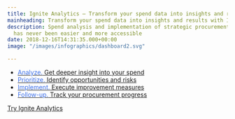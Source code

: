 ```yaml
---
title: Ignite Analytics – Transform your spend data into insights and results
mainheading: Transform your spend data into insights and results with Ignite
description: Spend analysis and implementation of strategic procurement decisions
  has never been easier and more accessible
date: 2018-12-16T14:31:35.000+00:00
image: "/images/infographics/dashboard2.svg"

---
```

<ul class="fa-ul">

<li><a href="#analyze" class="analytics-link"><span class="fa-li"><i class="fas fa-chart-bar" style="color: #3C6FE9"></i></span><span style="color: #3C6FE9">Analyze.</span> Get deeper insight into your spend</a></li>

<li><a href="#prioritize" class="analytics-link"><span class="fa-li"><i class="fas fa-exclamation-triangle" style="color: #3C6FE9"></i></span><span style="color: #3C6FE9">Prioritize.</span> Identify opportunities and risks</li>

<li><a href="#implement" class="analytics-link"><span class="fa-li"><i class="fas fa-magic" style="color: #3C6FE9"></i></span><span style="color: #3C6FE9">Implement.</span> Execute improvement measures</li>

<li><a href="#followup" class="analytics-link"><span class="fa-li"><i class="fas fa-sync"></i></span><span style="color: #3C6FE9">Follow-up.</span> Track your procurement progress</li>

</ul>

<a class="btn btn-primary action-btn" style="margin-top:1em !important;" href="/en/ignite-analytics/demo">Try Ignite Analytics</a>
